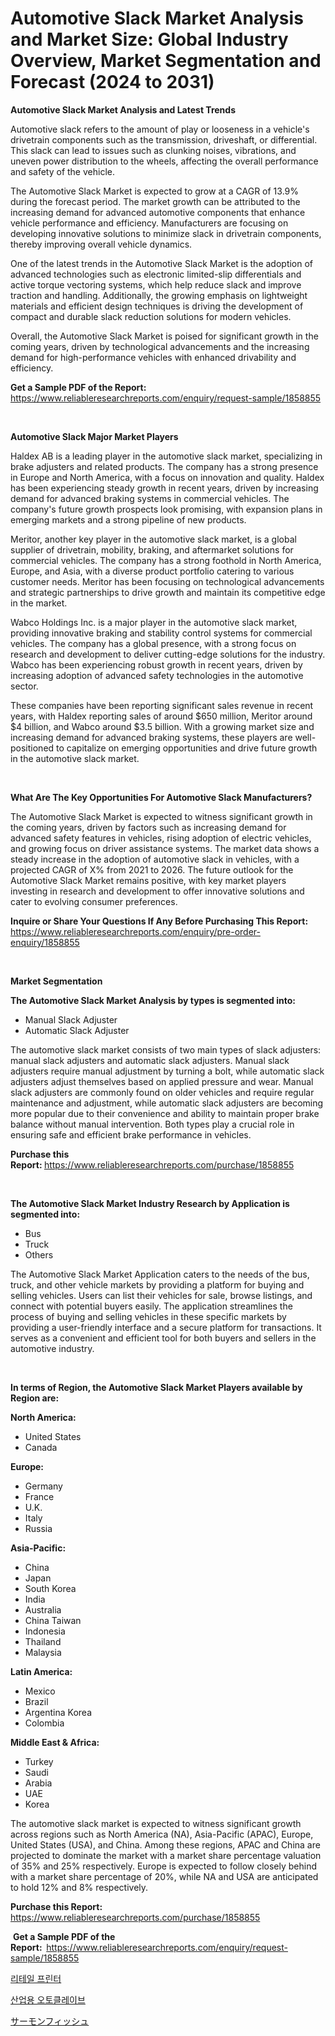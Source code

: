 <p><h1>Automotive Slack Market Analysis and Market Size: Global Industry Overview, Market Segmentation and Forecast (2024 to 2031)</h1></p><p><strong>Automotive Slack Market Analysis and Latest Trends</strong></p>
<p><p>Automotive slack refers to the amount of play or looseness in a vehicle's drivetrain components such as the transmission, driveshaft, or differential. This slack can lead to issues such as clunking noises, vibrations, and uneven power distribution to the wheels, affecting the overall performance and safety of the vehicle.</p><p>The Automotive Slack Market is expected to grow at a CAGR of 13.9% during the forecast period. The market growth can be attributed to the increasing demand for advanced automotive components that enhance vehicle performance and efficiency. Manufacturers are focusing on developing innovative solutions to minimize slack in drivetrain components, thereby improving overall vehicle dynamics.</p><p>One of the latest trends in the Automotive Slack Market is the adoption of advanced technologies such as electronic limited-slip differentials and active torque vectoring systems, which help reduce slack and improve traction and handling. Additionally, the growing emphasis on lightweight materials and efficient design techniques is driving the development of compact and durable slack reduction solutions for modern vehicles.</p><p>Overall, the Automotive Slack Market is poised for significant growth in the coming years, driven by technological advancements and the increasing demand for high-performance vehicles with enhanced drivability and efficiency.</p></p>
<p><strong>Get a Sample PDF of the Report:&nbsp;</strong> <a href="https://www.reliableresearchreports.com/enquiry/request-sample/1858855">https://www.reliableresearchreports.com/enquiry/request-sample/1858855</a></p>
<p>&nbsp;</p>
<p><strong>Automotive Slack Major Market Players</strong></p>
<p><p>Haldex AB is a leading player in the automotive slack market, specializing in brake adjusters and related products. The company has a strong presence in Europe and North America, with a focus on innovation and quality. Haldex has been experiencing steady growth in recent years, driven by increasing demand for advanced braking systems in commercial vehicles. The company's future growth prospects look promising, with expansion plans in emerging markets and a strong pipeline of new products.</p><p>Meritor, another key player in the automotive slack market, is a global supplier of drivetrain, mobility, braking, and aftermarket solutions for commercial vehicles. The company has a strong foothold in North America, Europe, and Asia, with a diverse product portfolio catering to various customer needs. Meritor has been focusing on technological advancements and strategic partnerships to drive growth and maintain its competitive edge in the market.</p><p>Wabco Holdings Inc. is a major player in the automotive slack market, providing innovative braking and stability control systems for commercial vehicles. The company has a global presence, with a strong focus on research and development to deliver cutting-edge solutions for the industry. Wabco has been experiencing robust growth in recent years, driven by increasing adoption of advanced safety technologies in the automotive sector.</p><p>These companies have been reporting significant sales revenue in recent years, with Haldex reporting sales of around $650 million, Meritor around $4 billion, and Wabco around $3.5 billion. With a growing market size and increasing demand for advanced braking systems, these players are well-positioned to capitalize on emerging opportunities and drive future growth in the automotive slack market.</p></p>
<p>&nbsp;</p>
<p><strong>What Are The Key Opportunities For Automotive Slack Manufacturers?</strong></p>
<p><p>The Automotive Slack Market is expected to witness significant growth in the coming years, driven by factors such as increasing demand for advanced safety features in vehicles, rising adoption of electric vehicles, and growing focus on driver assistance systems. The market data shows a steady increase in the adoption of automotive slack in vehicles, with a projected CAGR of X% from 2021 to 2026. The future outlook for the Automotive Slack Market remains positive, with key market players investing in research and development to offer innovative solutions and cater to evolving consumer preferences.</p></p>
<p><strong>Inquire or Share Your Questions If Any Before Purchasing This Report:</strong> <a href="https://www.reliableresearchreports.com/enquiry/pre-order-enquiry/1858855">https://www.reliableresearchreports.com/enquiry/pre-order-enquiry/1858855</a></p>
<p>&nbsp;</p>
<p><strong>Market Segmentation</strong></p>
<p><strong>The Automotive Slack Market Analysis by types is segmented into:</strong></p>
<p><ul><li>Manual Slack Adjuster</li><li>Automatic Slack Adjuster</li></ul></p>
<p><p>The automotive slack market consists of two main types of slack adjusters: manual slack adjusters and automatic slack adjusters. Manual slack adjusters require manual adjustment by turning a bolt, while automatic slack adjusters adjust themselves based on applied pressure and wear. Manual slack adjusters are commonly found on older vehicles and require regular maintenance and adjustment, while automatic slack adjusters are becoming more popular due to their convenience and ability to maintain proper brake balance without manual intervention. Both types play a crucial role in ensuring safe and efficient brake performance in vehicles.</p></p>
<p><strong>Purchase this Report:&nbsp;</strong><a href="https://www.reliableresearchreports.com/purchase/1858855">https://www.reliableresearchreports.com/purchase/1858855</a></p>
<p>&nbsp;</p>
<p><strong>The Automotive Slack Market Industry Research by Application is segmented into:</strong></p>
<p><ul><li>Bus</li><li>Truck</li><li>Others</li></ul></p>
<p><p>The Automotive Slack Market Application caters to the needs of the bus, truck, and other vehicle markets by providing a platform for buying and selling vehicles. Users can list their vehicles for sale, browse listings, and connect with potential buyers easily. The application streamlines the process of buying and selling vehicles in these specific markets by providing a user-friendly interface and a secure platform for transactions. It serves as a convenient and efficient tool for both buyers and sellers in the automotive industry.</p></p>
<p>&nbsp;</p>
<p><strong>In terms of Region, the Automotive Slack Market Players available by Region are:</strong></p>
<p>
    <p> <strong> North America: </strong>
        <ul>
            <li>United States</li>
            <li>Canada</li>
        </ul>
        </p> 
    <p> <strong> Europe: </strong>
        <ul>
            <li>Germany</li>
            <li>France</li>
            <li>U.K.</li>
            <li>Italy</li>
            <li>Russia</li>
        </ul>
        </p> 
    <p> <strong> Asia-Pacific: </strong>
        <ul>
            <li>China</li>
            <li>Japan</li>
            <li>South Korea</li>
            <li>India</li>
            <li>Australia</li>
            <li>China Taiwan</li>
            <li>Indonesia</li>
            <li>Thailand</li>
            <li>Malaysia</li>
        </ul>
        </p> 
    <p> <strong> Latin America: </strong>
        <ul>
            <li>Mexico</li>
            <li>Brazil</li>
            <li>Argentina Korea</li>
            <li>Colombia</li>
        </ul>
        </p> 
    <p> <strong> Middle East & Africa: </strong>
        <ul>
            <li>Turkey</li>
            <li>Saudi</li>
            <li>Arabia</li>
            <li>UAE</li>
            <li>Korea</li>
        </ul>
    </p>
    </p>
<p><p>The automotive slack market is expected to witness significant growth across regions such as North America (NA), Asia-Pacific (APAC), Europe, United States (USA), and China. Among these regions, APAC and China are projected to dominate the market with a market share percentage valuation of 35% and 25% respectively. Europe is expected to follow closely behind with a market share percentage of 20%, while NA and USA are anticipated to hold 12% and 8% respectively.</p></p>
<p><strong>Purchase this Report: </strong><a href="https://www.reliableresearchreports.com/purchase/1858855">https://www.reliableresearchreports.com/purchase/1858855</a></p>
<p>&nbsp;<strong>Get a Sample PDF of the Report:&nbsp;&nbsp;</strong><a href="https://www.reliableresearchreports.com/enquiry/request-sample/1858855">https://www.reliableresearchreports.com/enquiry/request-sample/1858855</a></p>
<p><strong></strong></p>
<p><p><a href="https://medium.com/@lfonhkp36091444/%EC%86%8C%EB%A7%A4-%ED%94%84%EB%A6%B0%ED%84%B0-%EC%8B%9C%EC%9E%A5-%EA%B2%BD%EC%9F%81-%EB%B6%84%EC%84%9D-%EC%8B%9C%EC%9E%A5-%EB%8F%99%ED%96%A5-%EB%B0%8F-2031%EB%85%84%EA%B9%8C%EC%A7%80%EC%9D%98-%EC%98%88%EC%B8%A1-ece3884c4c9d">리테일 프린터</a></p><p><a href="https://medium.com/@lfonhkp36091444/%EC%82%B0%EC%97%85%EC%9A%A9-%EC%98%A4%ED%86%A0%ED%81%B4%EB%A0%88%EC%9D%B4%EB%B8%8C-%EC%8B%9C%EC%9E%A5-2031%EB%85%84%EA%B9%8C%EC%A7%80%EC%9D%98-%EB%8F%99%ED%96%A5-%EC%98%88%EC%B8%A1-%EB%B0%8F-%EA%B2%BD%EC%9F%81-%EB%B6%84%EC%84%9D-6ab3381e5dc2">산업용 오토클레이브</a></p><p><a href="https://medium.com/@keeganbarrows2023/%E3%82%B5%E3%82%B1%E9%AD%9A%E5%B8%82%E5%A0%B4%E5%88%86%E6%9E%90%E3%81%A82024%E5%B9%B4%E3%81%8B%E3%82%892031%E5%B9%B4%E3%81%BE%E3%81%A7%E3%81%AE%E9%9C%80%E8%A6%81%E4%BA%88%E6%B8%AC-852cad1a3ef0">サーモンフィッシュ</a></p></p>